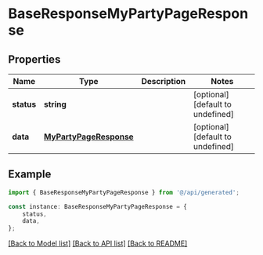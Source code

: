 # BaseResponseMyPartyPageResponse


## Properties

Name | Type | Description | Notes
------------ | ------------- | ------------- | -------------
**status** | **string** |  | [optional] [default to undefined]
**data** | [**MyPartyPageResponse**](MyPartyPageResponse.md) |  | [optional] [default to undefined]

## Example

```typescript
import { BaseResponseMyPartyPageResponse } from '@/api/generated';

const instance: BaseResponseMyPartyPageResponse = {
    status,
    data,
};
```

[[Back to Model list]](../README.md#documentation-for-models) [[Back to API list]](../README.md#documentation-for-api-endpoints) [[Back to README]](../README.md)
